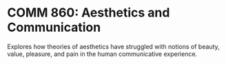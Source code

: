 # COMM 860: Aesthetics and Communication

Explores how theories of aesthetics have struggled with notions of beauty, value, pleasure, and pain in the human communicative experience.